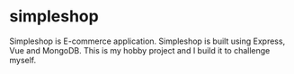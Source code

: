 # simpleshop
Simpleshop is E-commerce application. Simpleshop is built using Express, Vue and MongoDB. This is my hobby project and I build it to challenge myself. 

